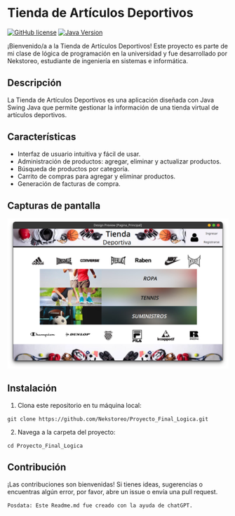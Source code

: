 # Tienda de Artículos Deportivos

[![GitHub license](https://img.shields.io/badge/license-MIT-blue.svg)](https://github.com/Nekstoreo/tienda-deportiva/blob/main/LICENSE)
[![Java Version](https://img.shields.io/badge/Java-1.17-blue.svg)](https://www.oracle.com/java/technologies/downloads/#java17)

¡Bienvenido/a a la Tienda de Artículos Deportivos! Este proyecto es parte de mi clase de lógica de programación en la universidad y fue desarrollado por Nekstoreo, estudiante de ingeniería en sistemas e informática.

## Descripción

La Tienda de Artículos Deportivos es una aplicación diseñada con Java Swing Java que permite gestionar la información de una tienda virtual de artículos deportivos. 

## Características

- Interfaz de usuario intuitiva y fácil de usar.
- Administración de productos: agregar, eliminar y actualizar productos.
- Búsqueda de productos por categoría.
- Carrito de compras para agregar y eliminar productos.
- Generación de facturas de compra.

## Capturas de pantalla

![Captura de pantalla 1](screenshots/image.png)

## Instalación

1. Clona este repositorio en tu máquina local:

```shell
git clone https://github.com/Nekstoreo/Proyecto_Final_Logica.git
```
2. Navega a la carpeta del proyecto:

```shell
cd Proyecto_Final_Logica
```

## Contribución

¡Las contribuciones son bienvenidas! Si tienes ideas, sugerencias o encuentras algún error, por favor, abre un issue o envía una pull request.


    Posdata: Este Readme.md fue creado con la ayuda de chatGPT.